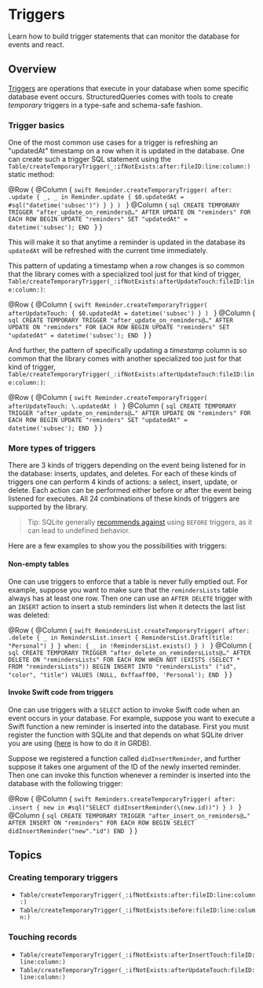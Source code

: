 # Triggers

Learn how to build trigger statements that can monitor the database for events and react.

## Overview

[Triggers](https://sqlite.org/lang_createtrigger.html) are operations that execute in your database
when some specific database event occurs. StructuredQueries comes with tools to create _temporary_
triggers in a type-safe and schema-safe fashion.

### Trigger basics

One of the most common use cases for a trigger is refreshing an "updatedAt" timestamp on a row when
it is updated in the database. One can create such a trigger SQL statement using the
``Table/createTemporaryTrigger(_:ifNotExists:after:fileID:line:column:)`` static method:

@Row {
  @Column {
    ```swift
    Reminder.createTemporaryTrigger(
      after: .update { _, _ in
        Reminder.update {
          $0.updatedAt = #sql("datetime('subsec')")
        }
      }
    )
    ```
  }
  @Column {
    ```sql
    CREATE TEMPORARY TRIGGER "after_update_on_reminders@…"
    AFTER UPDATE ON "reminders"
    FOR EACH ROW
    BEGIN
      UPDATE "reminders"
      SET "updatedAt" = datetime('subsec');
    END
    ```
  }
}

This will make it so that anytime a reminder is updated in the database its `updatedAt` will be
refreshed with the current time immediately.

This pattern of updating a timestamp when a row changes is so common that the library comes with
a specialized tool just for that kind of trigger,
``Table/createTemporaryTrigger(_:ifNotExists:afterUpdateTouch:fileID:line:column:)``:

@Row {
  @Column {
    ```swift
    Reminder.createTemporaryTrigger(
      afterUpdateTouch: {
        $0.updatedAt = datetime('subsec')
      }
    )
    ```
  }
  @Column {
    ```sql
    CREATE TEMPORARY TRIGGER "after_update_on_reminders@…"
    AFTER UPDATE ON "reminders"
    FOR EACH ROW
    BEGIN
      UPDATE "reminders"
      SET "updatedAt" = datetime('subsec');
    END
    ```
  }
}

And further, the pattern of specifically updating a _timestamp_ column is so common that the library
comes with another specialized too just for that kind of trigger,
``Table/createTemporaryTrigger(_:ifNotExists:afterUpdateTouch:fileID:line:column:)``:


@Row {
  @Column {
    ```swift
    Reminder.createTemporaryTrigger(
      afterUpdateTouch: \.updatedAt
    )
    ```
  }
  @Column {
    ```sql
    CREATE TEMPORARY TRIGGER "after_update_on_reminders@…"
    AFTER UPDATE ON "reminders"
    FOR EACH ROW
    BEGIN
      UPDATE "reminders"
      SET "updatedAt" = datetime('subsec');
    END
    ```
  }
}

### More types of triggers

There are 3 kinds of triggers depending on the event being listened for in the database: inserts,
updates, and deletes. For each of these kinds of triggers one can perform 4 kinds of actions: a
select, insert, update, or delete. Each action can be performed either before or after the event
being listened for executes. All 24 combinations of these kinds of triggers are supported by the
library.

> Tip: SQLite generally
> [recommends against](https://sqlite.org/lang_createtrigger.html#cautions_on_the_use_of_before_triggers)
> using `BEFORE` triggers, as it can lead to undefined behavior.

Here are a few examples to show you the possibilities with triggers:

#### Non-empty tables

One can use triggers to enforce that a table is never fully emptied out. For example, suppose you
want to make sure that the `remindersLists` table always has at least one row. Then one can use an
`AFTER DELETE` trigger with an `INSERT` action to insert a stub reminders list when it detects the
last list was deleted:

@Row {
  @Column {
    ```swift
    RemindersList.createTemporaryTrigger(
      after: .delete { _ in
        RemindersList.insert {
          RemindersList.Draft(title: "Personal")
        }
      } when: { _ in
        !RemindersList.exists()
      }
    )
    ```
  }
  @Column {
    ```sql
    CREATE TEMPORARY TRIGGER "after_delete_on_remindersLists@…"
    AFTER DELETE ON "remindersLists"
    FOR EACH ROW WHEN NOT (EXISTS (SELECT * FROM "remindersLists"))
    BEGIN
      INSERT INTO "remindersLists"
      ("id", "color", "title")
      VALUES
      (NULL, 0xffaaff00, 'Personal');
    END
    ```
  }
}

#### Invoke Swift code from triggers

One can use triggers with a `SELECT` action to invoke Swift code when an event occurs in your
database. For example, suppose you want to execute a Swift function a new reminder is inserted
into the database. First you must register the function with SQLite and that depends on what
SQLite driver you are using ([here][grdb-add-function] is how to do it in GRDB).

Suppose we registered a function called `didInsertReminder`, and further suppose it takes one
argument of the ID of the newly inserted reminder. Then one can invoke this function whenever a
reminder is inserted into the database with the  following trigger:

[grdb-add-function]: https://swiftpackageindex.com/groue/grdb.swift/v7.5.0/documentation/grdb/database/add(function:)

@Row {
  @Column {
    ```swift
    Reminders.createTemporaryTrigger(
      after: .insert { new in
        #sql("SELECT didInsertReminder(\(new.id))")
      }
    )
    ```
  }
  @Column {
    ```sql
    CREATE TEMPORARY TRIGGER "after_insert_on_reminders@…"
    AFTER INSERT ON "reminders"
    FOR EACH ROW
    BEGIN
      SELECT didInsertReminder("new"."id")
    END
    ```
  }
}


## Topics

### Creating temporary triggers

- ``Table/createTemporaryTrigger(_:ifNotExists:after:fileID:line:column:)``
- ``Table/createTemporaryTrigger(_:ifNotExists:before:fileID:line:column:)``

### Touching records

- ``Table/createTemporaryTrigger(_:ifNotExists:afterInsertTouch:fileID:line:column:)``
- ``Table/createTemporaryTrigger(_:ifNotExists:afterUpdateTouch:fileID:line:column:)``
